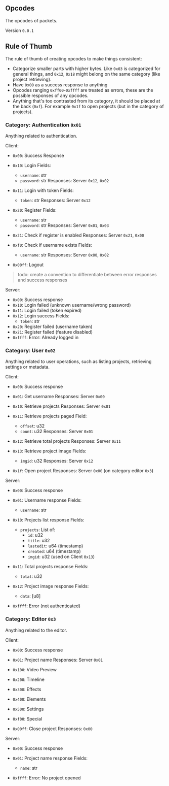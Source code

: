 ## Opcodes

The opcodes of packets.

Version `0.0.1`

## Rule of Thumb

The rule of thumb of creating opcodes to make things consistent:
 - Categorize smaller parts with higher bytes. Like `0x03` is categorized for general things, and `0x12`, `0x18` might belong on the same category (like project retrieving).
 - Have `0x00` as a success response to anything
 - Opcodes ranging `0xff00`-`0xffff` are treated as errors, these are the possible responses of any opcodes.
 - Anything that's too contrasted from its category, it should be placed at the back (`0xf`). For example `0x1f` to open projects (but in the category of projects).

### Category: Authentication `0x01`

Anything related to authentication.

Client:
 - `0x00`: Success Response

 - `0x10`: Login
   Fields:
    - `username`: str
    - `password`: str
   Responses: Server `0x12`, `0x02`

 - `0x11`: Login with token
   Fields:
    - `token`: str
   Responses: Server `0x12`

 - `0x20`: Register
   Fields:
    - `username`: str
    - `password`: str
   Responses: Server `0x01`, `0x03`

 - `0x21`: Check if register is enabled
   Responses: Server `0x21`, `0x00`
 
 - `0xf0`: Check if username exists
   Fields:
    - `username`: str
   Responses: Server `0x00`, `0x02`

 - `0x00ff`: Logout

> todo: create a convention to differentiate between error responses and success responses

Server:
 - `0x00`: Success response
 - `0x10`: Login failed (unknown username/wrong password)
 - `0x11`: Login failed (token expired)
 - `0x12`: Login success
   Fields:
    - `token`: str
 - `0x20`: Register failed (username taken)
 - `0x21`: Register failed (feature disabled)
 - `0xffff`: Error: Already logged in

### Category: User `0x02`

Anything related to user operations, such as listing projects, retrieving settings or metadata.

Client:
 - `0x00`: Success response

 - `0x01`: Get username
   Responses: Server `0x00`

 - `0x10`: Retrieve projects
   Responses: Server `0x01`
 - `0x11`: Retrieve projects paged
   Field:
    - `offset`: u32
    - `count`: u32
   Responses: Server `0x01`
 - `0x12`: Retrieve total projects
   Responses: Server `0x11`
 - `0x13`: Retrieve project image
   Fields:
    - `imgid`: u32
   Responses: Server `0x12`

 - `0x1f`: Open project
   Responses: Server `0x00` (on category editor `0x3`)

Server:
 - `0x00`: Success response

 - `0x01`: Username response
   Fields:
    - `username`: str

 - `0x10`: Projects list response
   Fields:
    - `projects`:
      List of:
       - `id`: u32
       - `title`: u32
       - `lastedit`: u64 (timestamp)
       - `created`: u64 (timestamp)
       - `imgid`: u32 (used on Client `0x13`)
 - `0x11`: Total projects response
   Fields:
    - `total`: u32
 - `0x12`: Project image response
    Fields:
     - `data`: [u8]

 - `0xffff`: Error (not authenticated)

### Category: Editor `0x3`

Anything related to the editor.

Client:
 - `0x00`: Success response
 - `0x01`: Project name
   Responses: Server `0x01`

 - `0x100`: Video Preview
 - `0x200`: Timeline
 - `0x300`: Effects
 - `0x400`: Elements
 - `0x500`: Settings
 - `0xf00`: Special

 - `0x00ff`: Close project
   Responses: `0x00`

Server:
 - `0x00`: Success response
 - `0x01`: Project name response
   Fields:
    - `name`: str

 - `0xffff`: Error: No project opened
